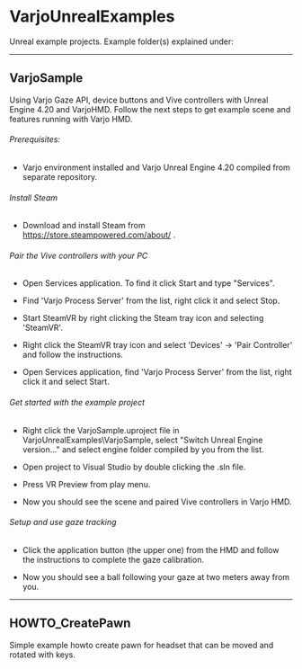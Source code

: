 # VarjoUnrealExamples
Unreal example projects. Example folder(s) explained under:

-----------------------------------------------------------------------------------------------------

## VarjoSample

Using Varjo Gaze API, device buttons and Vive controllers with Unreal Engine 4.20 and VarjoHMD.
Follow the next steps to get example scene and features running with Varjo HMD.

###### Prerequisites:

-   Varjo environment installed and Varjo Unreal Engine 4.20 compiled from separate repository.

###### Install Steam

-   Download and install Steam from https://store.steampowered.com/about/ .

###### Pair the Vive controllers with your PC

-   Open Services application. To find it click Start and type "Services".

-   Find 'Varjo Process Server' from the list, right click it and select Stop.

-   Start SteamVR by right clicking the Steam tray icon and selecting 'SteamVR'.

-   Right click the SteamVR tray icon and select 'Devices' -> 'Pair Controller' and follow
    the instructions.

-   Open Services application, find 'Varjo Process Server' from the list, right click it and
    select Start.

###### Get started with the example project

-   Right click the VarjoSample.uproject file in VarjoUnrealExamples\VarjoSample, select
    "Switch Unreal Engine version..." and select engine folder compiled by you from the list.

-   Open project to Visual Studio by double clicking the .sln file.

-   Press VR Preview from play menu.

-   Now you should see the scene and paired Vive controllers in Varjo HMD.

###### Setup and use gaze tracking

-   Click the application button (the upper one) from the HMD and follow the instructions to
    complete the gaze calibration.

-   Now you should see a ball following your gaze at two meters away from you.

-----------------------------------------------------------------------------------------------------

## HOWTO_CreatePawn 

Simple example howto create pawn for headset that can be moved and rotated with keys.
